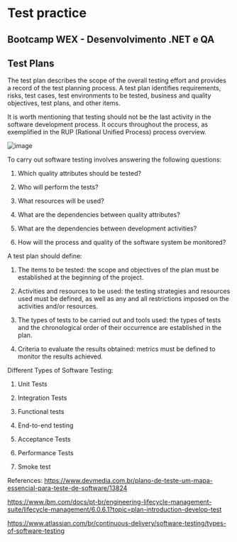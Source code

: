 # Test practice

## Bootcamp WEX - Desenvolvimento .NET e QA

## Test Plans

The test plan describes the scope of the overall testing effort and provides a record of the test planning process. A test plan identifies requirements, risks, test cases, test environments to be tested, business and quality objectives, test plans, and other items.

It is worth mentioning that testing should not be the last activity in the software development process. It occurs throughout the process, as exemplified in the RUP (Rational Unified Process) process overview.

![image](https://github.com/jessicacosta07/test-practice/assets/65916297/2ebb46a0-40c0-4b47-af90-5ca34bb4cd36)

To carry out software testing involves answering the following questions:

1. Which quality attributes should be tested?

2. Who will perform the tests?

3. What resources will be used?

4. What are the dependencies between quality attributes?

5. What are the dependencies between development activities?

6. How will the process and quality of the software system be monitored?
   

A test plan should define:

1. The items to be tested: the scope and objectives of the plan must be established at the beginning of the project.

2. Activities and resources to be used: the testing strategies and resources used must be defined, as well as any and all restrictions imposed on the activities and/or resources.

3. The types of tests to be carried out and tools used: the types of tests and the chronological order of their occurrence are established in the plan.

4. Criteria to evaluate the results obtained: metrics must be defined to monitor the results achieved.

Different Types of Software Testing:

1. Unit Tests

2. Integration Tests

3. Functional tests

4. End-to-end testing

5. Acceptance Tests

6. Performance Tests

7. Smoke test


References:
https://www.devmedia.com.br/plano-de-teste-um-mapa-essencial-para-teste-de-software/13824

https://www.ibm.com/docs/pt-br/engineering-lifecycle-management-suite/lifecycle-management/6.0.6.1?topic=plan-introduction-develop-test

https://www.atlassian.com/br/continuous-delivery/software-testing/types-of-software-testing
